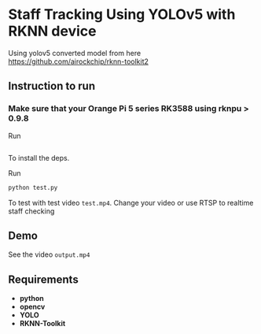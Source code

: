 # Staff Tracking Using YOLOv5 with RKNN device
Using yolov5 converted model from here https://github.com/airockchip/rknn-toolkit2

## Instruction to run
### Make sure that your Orange Pi 5 series RK3588 using rknpu > 0.9.8
Run
```bash pip install -r requirements.txt
```
To install the deps.

Run 
```bash
python test.py
```
To test with test video `test.mp4`. Change your video or use RTSP to realtime staff checking

## Demo
See the video `output.mp4`

## Requirements

* **python**
* **opencv**
* **YOLO**
* **RKNN-Toolkit**

